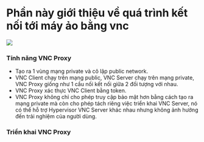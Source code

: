 # Phần này giới thiệu về quá trình kết nối tới máy ảo bằng vnc

<img src="https://i.imgur.com/pAYt8vp.png">

### Tính năng VNC Proxy

- Tạo ra 1 vùng mạng private và cô lập public network.
- VNC Client chạy trên mạng public, VNC Server chạy trên mạng private, VNC Proxy giống như 1 cầu nối kết nối giữa 2 đối tượng với nhau.
- VNC Proxy xác thực VNC Client bằng token.
- VNC Proxy không chỉ cho phép truy cập bảo mật hơn bằng cách tạo ra mạng private mà còn cho phép tách riêng việc triển khai VNC Server, nó có thể hỗ trợ Hypervisor VNC Server khác nhau nhưng không ảnh hưởng đến trải nghiệm của người dùng.

### Triển khai VNC Proxy
